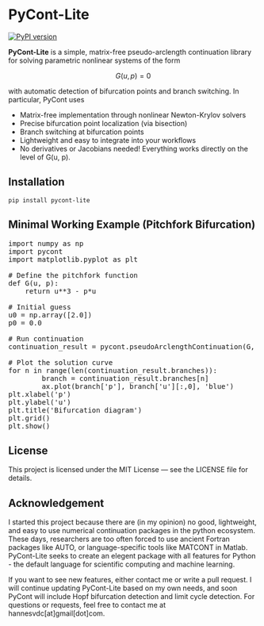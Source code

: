# PyCont-Lite

[![PyPI version](https://badge.fury.io/py/pycont-lite.svg)](https://badge.fury.io/py/pycont-lite)

**PyCont-Lite** is a simple, matrix-free pseudo-arclength continuation library for solving parametric nonlinear systems of the form

$$
G(u, p) = 0
$$

with automatic detection of bifurcation points and branch switching. In particular, PyCont uses

- Matrix-free implementation through nonlinear Newton-Krylov solvers
- Precise bifurcation point localization (via bisection)
- Branch switching at bifurcation points
- Lightweight and easy to integrate into your workflows
- No derivatives or Jacobians needed! Everything works directly on the level of G(u, p).

Installation
---
```
pip install pycont-lite
```

Minimal Working Example (Pitchfork Bifurcation)
---
<pre>
import numpy as np
import pycont
import matplotlib.pyplot as plt

# Define the pitchfork function
def G(u, p):
    return u**3 - p*u

# Initial guess
u0 = np.array([2.0])
p0 = 0.0

# Run continuation
continuation_result = pycont.pseudoArclengthContinuation(G, u0, p0, ds_min=0.001, ds_max=0.05, ds=0.01, N=200)

# Plot the solution curve
for n in range(len(continuation_result.branches)):
		branch = continuation_result.branches[n]
		ax.plot(branch['p'], branch['u'][:,0], 'blue')
plt.xlabel('p')
plt.ylabel('u')
plt.title('Bifurcation diagram')
plt.grid()
plt.show()  
</pre>


License
---
This project is licensed under the MIT License — see the LICENSE file for details.

Acknowledgement
--- 
I started this project because there are (in my opinion) no good, lightweight, and easy to use numerical continuation packages 
in the python ecosystem. These days, researchers are too often forced to use ancient Fortran packages like AUTO, or language-specific 
tools like MATCONT in Matlab. PyCont-Lite seeks to create an elegent package with all features for Python - the default language for
scientific computing and machine learning. 

If you want to see new features, either contact me or write a pull request. I will continue updating PyCont-Lite based on my own needs, and soon
PyCont will include Hopf bifurcation detection and limit cycle detection. For questions or requests, feel free to contact me at hannesvdc[at]gmail[dot]com. 
